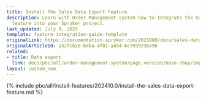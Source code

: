 ```yaml
---
title: Install The Sales Data Export Feature
description: Learn with Order Management system how to Integrate the Sales Data Export
  feature into your Spryker project.
last_updated: July 9, 2025
template: feature-integration-guide-template
originalLink: https://documentation.spryker.com/2021080/docs/sales-data-export-feature-integration
originalArticleId: a32fcb26-bdba-4f01-a494-6c7939236e9b
related:
- title: Data export
  link: docs/pbc/all/order-management-system/page.version/base-shop/import-and-export-data/orders-data-export/orders-data-export.html
layout: custom_new
---
```


{% include pbc/all/install-features/202410.0/install-the-sales-data-export-feature.md %}